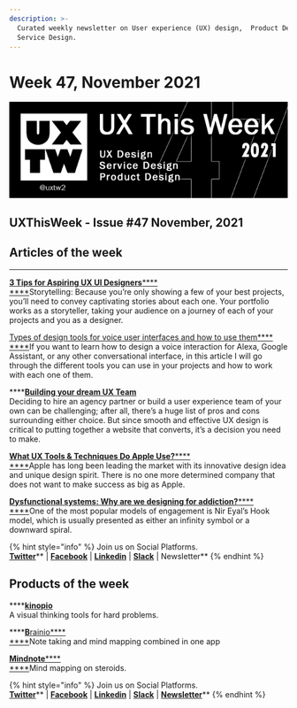 ```yaml
---
description: >-
  Curated weekly newsletter on User experience (UX) design,  Product Design and
  Service Design.
---
```


# Week 47, November 2021

![](.gitbook/assets/uxtw-banner-2021-47.jpg)

## UXThisWeek - Issue #47 November, 2021

## Articles of the week

****

****[**3 Tips for Aspiring UX UI Designers**](https://divamithoughts.medium.com/3-tips-for-aspiring-ux-ui-designers-6b245aa60e1)****[****\
****](https://airbnb.design/evolving-by-design/?ref=uxthisweek)Storytelling: Because you’re only showing a few of your best projects, you’ll need to convey captivating stories about each one. Your portfolio works as a storyteller, taking your audience on a journey of each of your projects and you as a designer.

[Types of design tools for voice user interfaces and how to use them](https://uxdesign.cc/types-of-design-tools-for-voice-user-interfaces-and-how-to-use-them-97172f18228e)[****\
****](https://uxplanet.org/10-simple-tips-to-improve-user-testing-6a86c84e2794/?ref=uxthisweek)If you want to learn how to design a voice interaction for Alexa, Google Assistant, or any other conversational interface, in this article I will go through the different tools you can use in your projects and how to work with each one of them.

****[**Building your dream UX Team**](https://medium.com/@cubyts/building-your-dream-ux-team-b53a8a68c07f)\
Deciding to hire an agency partner or build a user experience team of your own can be challenging; after all, there’s a huge list of pros and cons surrounding either choice. But since smooth and effective UX design is critical to putting together a website that converts, it’s a decision you need to make.

****[**What UX Tools & Techniques Do Apple Use?**](https://medium.com/@shaheermalikofficial/what-ux-tools-techniques-do-apple-use-1c33b5dda565)****[****\
****](https://productcoalition.com/product-discovery-playbook-a579bbe3e572/?ref=uxthisweek)Apple has long been leading the market with its innovative design idea and unique design spirit. There is no one more determined company that does not want to make success as big as Apple.

****[**Dysfunctional systems: Why are we designing for addiction?**](https://uxdesign.cc/dysfunctional-systems-why-are-we-designing-for-addiction-9ce14f6f3879)****[****\
****](https://uxdesign.cc/how-bob-moog-brought-usability-heuristics-to-the-electronic-synthesizer-a6797a3a9192)One of the most popular models of engagement is Nir Eyal’s Hook model, which is usually presented as either an infinity symbol or a downward spiral.

{% hint style="info" %}
Join us on Social Platforms. \
[**Twitter**](https://twitter.com/uxtw2)** | **[**Facebook**](https://www.facebook.com/webusabilityandux)** | **[**Linkedin**](https://www.linkedin.com/groups/1875717/)** | **[**Slack**](https://join.slack.com/t/uxthisweek/shared\_invite/zt-szpdweo1-d78hso8FppFcI68Xue\_9Yw)** | Newsletter**
{% endhint %}

## Products of the week

****[**kinopio**](https://kinopio.club)\
A visual thinking tools for hard problems.&#x20;

****[**B**rainio](https://brainio.com)[****\
****](https://productcoalition.com/product-discovery-playbook-a579bbe3e572/?ref=uxthisweek)Note taking and mind mapping combined in one app

****[**Mindnote**](https://www.mindnode.com)****[****\
****](https://uxdesign.cc/how-bob-moog-brought-usability-heuristics-to-the-electronic-synthesizer-a6797a3a9192)Mind mapping on steroids.&#x20;

{% hint style="info" %}
Join us on Social Platforms.\
[**Twitter**](https://twitter.com/uxtw2)** | **[**Facebook**](https://www.facebook.com/webusabilityandux)** | **[**Linkedin**](https://www.linkedin.com/groups/1875717/)** | **[**Slack**](https://join.slack.com/t/uxthisweek/shared\_invite/zt-szpdweo1-d78hso8FppFcI68Xue\_9Yw)** | **[**Newsletter**](https://gmail.us17.list-manage.com/subscribe?u=1b23fd286b43ac36e4acba123\&id=0009036f95)****
{% endhint %}

